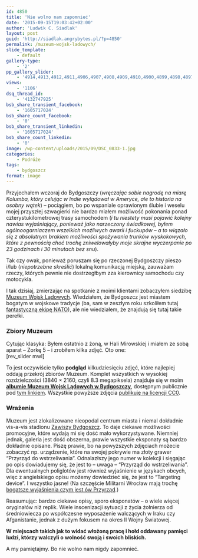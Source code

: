 ```yaml
---
id: 4850
title: 'Nie wolno nam zapomnieć'
date: '2015-09-15T19:03:42+02:00'
author: 'Ludwik C. Siadlak'
layout: post
guid: 'http://siadlak.angrybytes.pl/?p=4850'
permalink: /muzeum-wojsk-ladowych/
slide_template:
    - default
gallery-type:
    - '2'
pp_gallery_slider:
    - '4914,4913,4912,4911,4906,4907,4908,4909,4910,4900,4899,4898,4897,4896,4894,4895,4892,4891,4886,4887,4888,4889,4890,4885,4884,4883,4882,4881,4871,4872,4873,4874,4875,4870,4868,4867,4866,4856,4857,4858,4859,4860,4855,4854,4853,4851,4852'
views:
    - '1106'
dsq_thread_id:
    - '4132747925'
bsb_share_transient_facebook:
    - '1605717024'
bsb_share_count_facebook:
    - '0'
bsb_share_transient_linkedin:
    - '1605717024'
bsb_share_count_linkedin:
    - '0'
image: /wp-content/uploads/2015/09/DSC_0833-1.jpg
categories:
    - Podróże
tags:
    - bydgoszcz
format: image
---
```


Przyjechałem wczoraj do Bydgoszczy (*wręczając sobie nagrodę na miarę Kolumba, który celując w Indie wylądował w Ameryce, ale to historia na osobny wątek*) – pociągiem, bo po wspaniale oprawionym ślubie i weselu mojej przyszłej szwagierki nie bardzo miałem możliwość pokonania ponad czterystukilometrowej trasy samochodem (*i tu niestety musi pojawić kolejny nawias wyjaśniający, ponieważ jako narzeczony świadkowej, byłem ogólnoogarniaczem wszelkich możliwych awarii i fuckupów – a to wiązało się z absolutnym brakiem możliwości spożywania trunków wyskokowych, które z pewnością choć trochę zniwelowałyby moje skrajne wyczerpanie po 23 godzinach i 30 minutach bez snu*).

Tak czy owak, ponieważ poruszam się po rzeczonej Bydgoszczy pieszo i/lub (*niepotrzebne skreślić*) lokalną komunikacją miejską, zauważam rzeczy, których pewnie nie dostrzegłbym zza kierownicy samochodu czy motocykla.

I tak dzisiaj, zmierzając na spotkanie z moimi klientami zobaczyłem siedzibę [Muzeum Wojsk Lądowych](http://www.muzeumwl.pl). Wiedziałem, że Bydgoszcz jest miastem bogatym w wojskowe tradycje (ba, sam w zeszłym roku szkoliłem tutaj [fantastyczną ekipę NATO](http://dziennikzbrojny.pl/aktualnosci/news,1,7718,aktualnosci-z-polski,3-batalion-lacznosci-nato-w-bydgoszczy)), ale nie wiedziałem, że znajdują się tutaj takie perełki.

### Zbiory Muzeum

Cytując klasyka: Byłem ostatnio z żoną, w Hali Mirowskiej i miałem ze sobą aparat – Zorkę 5 – i zrobiłem kilka zdjęć. Oto one:  
\[rev\_slider mwl\]

To jest oczywiście tylko **podgląd** kilkudziesięciu zdjęć, które najlepiej oddają przekrój zbiorów Muzeum. Komplet wszystkich w wysokiej rozdzielczości (3840 × 2160, czyli 8.3 megapiksela) znajduje się w moim [**albumie Muzeum Wojsk Lądowych w Bydgoszczy**](https://goo.gl/photos/NUxxVK5cZMfFox1A8), dostępnym publicznie pod [tym linkiem](https://goo.gl/photos/NUxxVK5cZMfFox1A8). Wszystkie powyższe zdjęcia [publikuję na licencji CC0](https://pl.wikipedia.org/wiki/Licencje_Creative_Commons#CC0).

### Wrażenia

Muzeum jest zlokalizowane nieopodal centrum miasta i niemal dokładnie vis-a-vis stadionu [Zawiszy Bydgoszcz](https://pl.wikipedia.org/wiki/Zawisza_Bydgoszcz). To daje ciekawe możliwości promocyjne, które wydają mi się dość mało wykorzystywane. Niemniej jednak, galeria jest dość obszerna, prawie wszystkie eksponaty są bardzo dokładnie opisane. Piszę prawie, bo na powyższych zdjęciach możecie zobaczyć np. urządzenie, które na swojej pokrywie ma złoty grawer “Przyrząd do wstrzeliwania”. Odnalazłszy jego numer w kolekcji i sięgając po opis dowiadujemy się, że jest to – uwaga – “Przyrząd do wstrzeliwania”. Dla ewentualnych poliglotów jest również wyjaśnienie w językach obcych, więc z angielskiego opisu możemy dowiedzieć się, że jest to “Targeting device”. I wszystko jasne! (Na szczęście Militarni Wrocław mają trochę [bogatsze wyjaśnienia czym jest ów Przyrząd](http://personaldevelopment.pl/wp-content/uploads/2015/09/przyrzad-1-1.jpg).)

Reasumując: bardzo ciekawe opisy, sporo eksponatów – o wiele więcej oryginałów niż replik. Wiele inscenizacji sytuacji z życia żołnierza od średniowiecza po współczesne wyposażenie walczących w Iraku czy Afganistanie, jednak z dużym fokusem na okres II Wojny Światowej.

**W miejscach takich jak to widać włożoną pracę i hołd oddawany pamięci ludzi, którzy walczyli o wolność swoją i swoich bliskich.**

A my pamiętajmy. Bo nie wolno nam nigdy zapomnieć.